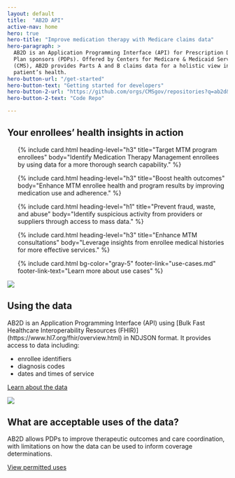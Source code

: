 ```yaml
---
layout: default
title:  "AB2D API"
active-nav: home
hero: true
hero-title: "Improve medication therapy with Medicare claims data"
hero-paragraph: >
  AB2D is an Application Programming Interface (API) for Prescription Drug
  Plan sponsors (PDPs). Offered by Centers for Medicare & Medicaid Services
  (CMS), AB2D provides Parts A and B claims data for a holistic view into
  patient’s health.
hero-button-url: "/get-started"
hero-button-text: "Getting started for developers"
hero-button-2-url: "https://github.com/orgs/CMSgov/repositories?q=ab2d&type=all"
hero-button-2-text: "Code Repo"

---
```


<h2 class="">Your enrollees’ health insights in action</h2>

<ul class="usa-card-group flex-justify-center">
  {% include card.html
    heading-level="h3"
    title="Target MTM program enrollees"
    body="Identify Medication Therapy Management enrollees by using data for a more thorough search capability."
  %}

  {% include card.html
    heading-level="h3"
    title="Boost health outcomes"
    body="Enhance MTM enrollee health and program results by improving medication use and adherence."
  %}

  {% include card.html
    heading-level="h1"
    title="Prevent fraud, waste, and abuse"
    body="Identify suspicious activity from providers or suppliers through access to mass data."
  %}

  {% include card.html
    heading-level="h3"
    title="Enhance MTM consultations"
    body="Leverage insights from enrollee medical histories for more effective services."
  %}

  {% include card.html
    bg-color="gray-5"
    footer-link="use-cases.md"
    footer-link-text="Learn more about use cases"
  %}
</ul>
</div>

<div class="grid-container">

<div class="grid-row grid-gap-6 padding-y-4">
  <div class="tablet:grid-col">
    <img src="{{ '/assets/img/data-analysis.svg' | relative_url }}" />
  </div>
  <div class="tablet:grid-col" >
    <h2>Using the data</h2>
    <p>AB2D is an Application Programming Interface (API) using [Bulk Fast Healthcare Interoperability Resources (FHIR)](https://www.hl7.org/fhir/overview.html) in NDJSON format. It provides access to data including:</p>
    <ul>
      <li>enrollee identifiers</li>
      <li>diagnosis codes</li>
      <li>dates and times of service</li>
    </ul>
    <p><a href="{% link api-data.md %}">Learn about the data</a></p>
  </div>
</div>

<div class="grid-row grid-gap-6 padding-y-4">
  <div class="tablet:grid-col tablet:order-2">
    <img src="{{ '/assets/img/pharmacist.svg' | relative_url }}" />
  </div>
  <div class="tablet:grid-col tablet:order-1">
    <h2>What are acceptable uses of the data?</h2>
    <p>AB2D allows PDPs to improve therapeutic outcomes and care coordination, with limitations on how the data can be used to inform coverage determinations.</p>
    <p><a href="#">View permitted uses</a></p>
  </div>
</div>

